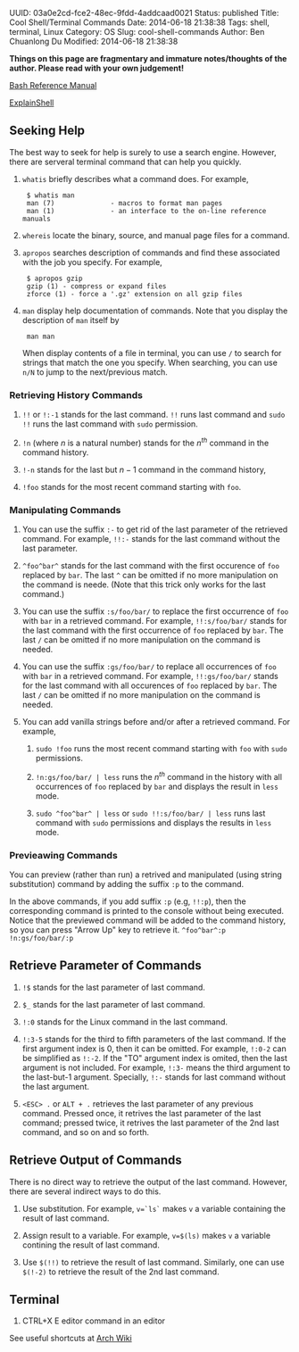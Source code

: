 UUID: 03a0e2cd-fce2-48ec-9fdd-4addcaad0021
Status: published
Title: Cool Shell/Terminal Commands
Date: 2014-06-18 21:38:38
Tags: shell, terminal, Linux
Category: OS
Slug: cool-shell-commands
Author: Ben Chuanlong Du
Modified: 2014-06-18 21:38:38

**Things on this page are fragmentary and immature notes/thoughts of the author. Please read with your own judgement!**


[Bash Reference Manual](http://www.gnu.org/software/bash/manual/bashref.html)

[ExplainShell](https://www.explainshell.com/)

## Seeking Help

The best way to seek for help is surely to use a search engine.
However, there are serveral terminal command that can help you quickly.

1. `whatis` briefly describes what a command does.
    For example,

        $ whatis man
        man (7)              - macros to format man pages
        man (1)              - an interface to the on-line reference manuals

2. `whereis` locate the binary, source, and manual page files for a command.

3. `apropos` searches description of commands
    and find these associated with the job you specify.
    For example,

        $ apropos gzip
        gzip (1) - compress or expand files
        zforce (1) - force a '.gz' extension on all gzip files

3. `man` display help documentation of commands.
    Note that you display the description of `man` itself by

        man man

    When display contents of a file in terminal,
    you can use `/` to search for strings that match the one you specify.
    When searching,
    you can use `n/N` to jump to the next/previous match.

### Retrieving History Commands

1. `!!` or `!:-1` stands for the last command.
    `!!` runs last command and `sudo !!` runs the last command with `sudo` permission.

2. `!n` (where $n$ is a natural number) stands for the $n^{th}$ command in the command history.

3. `!-n` stands for the last but $n-1$ command in the command history,

4. `!foo` stands for the most recent command starting with `foo`.

### Manipulating Commands

1. You can use the suffix `:-` to get rid of
    the last parameter of the retrieved command.
    For example,
    `!!:-` stands for the last command without the last parameter.

2. `^foo^bar^` stands for the last command
    with the first occurence of `foo` replaced by `bar`.
    The last `^` can be omitted if no more manipulation on the command is neede.
    (Note that this trick only works for the last command.)

2. You can use the suffix `:s/foo/bar/` to replace the first occurrence of `foo` with `bar`
    in a retrieved command.
    For example,
    `!!:s/foo/bar/` stands for the last command
    with the first occurrence of `foo` replaced by `bar`.
    The last `/` can be omitted if no more manipulation on the command is needed.

2. You can use the suffix `:gs/foo/bar/` to replace all occurrences of `foo` with `bar`
    in a retrieved command.
    For example,
    `!!:gs/foo/bar/` stands for the last command
    with all occurences of `foo` replaced by `bar`.
    The last `/` can be omitted if no more manipulation on the command is needed.

3. You can add vanilla strings before and/or after a retrieved command.
    For example,

    1. `sudo !foo` runs the most recent command starting with `foo` with
        `sudo` permissions.

    2. `!n:gs/foo/bar/ | less` runs the $n^{th}$ command in the history
        with all occurrences of `foo` replaced by `bar`
        and displays the result in `less` mode.

    3. `sudo ^foo^bar^ | less` or `sudo !!:s/foo/bar/ | less` runs last command
        with `sudo` permissions and displays the results in `less` mode.

### Previeawing Commands

You can preview (rather than run) a retrived and manipulated (using string substitution) command
by adding the suffix `:p` to the command.  

In the above commands,
if you add suffix `:p` (e.g, `!!:p`),
then the corresponding command is printed to the console without being executed.
Notice that the previewed command will be added to the command history,
so you can press "Arrow Up" key to retrieve it.
`^foo^bar^:p` `!n:gs/foo/bar/:p`

## Retrieve Parameter of Commands

1. `!$` stands for the last parameter of last command.

2. `$_` stands for the last parameter of last command.

3. `!:0` stands for the Linux command in the last command.

4. `!:3-5` stands for the third to fifth parameters of the last command.
    If the first argument index is 0, then it can be omitted.
    For example, `!:0-2` can be simplified as `!:-2`.
    If the "TO" argument index is omited,
    then the last argument is not included.
    For example, `!:3-` means the third argument to the last-but-1 argument.
    Specially, `!:-` stands for last command without the last argument.

5. `<ESC> .` or `ALT + .` retrieves the last parameter of any previous command.
    Pressed once, it retrives the last parameter of the last command;
    pressed twice, it retrives the last parameter of the 2nd last command,
    and so on and so forth.

## Retrieve Output of Commands

There is no direct way to retrieve the output of the last command.
However,
there are several indirect ways to do this.

1. Use substitution.
    For example,
    `` v=`ls` `` makes `v` a variable containing the result of last command.

2. Assign result to a variable.
    For example,
    `v=$(ls)` makes `v` a variable contining the result of last command.

3. Use `$(!!)` to retrieve the result of last command.
    Similarly,
    one can use `$(!-2)` to retrieve the result of the 2nd last command.

## Terminal

1. CTRL+X E editor command in an editor

See useful shortcuts at
[Arch Wiki](https://wiki.archlinux.org/index.php/Keyboard_Shortcuts)
